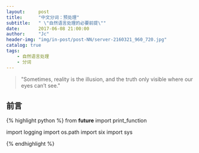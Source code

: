 ```yaml
---
layout:     post
title:      "中文分词：预处理"
subtitle:   " \"自然语言处理的必要前提\""
date:       2017-06-08 21:00:00
author:     "Jc"
header-img: "img/in-post/post-NN/server-2160321_960_720.jpg"
catalog: true
tags:
    - 自然语言处理
    - 分词
---
```


> "Sometimes, reality is the illusion, and the truth only visible where our eyes can’t see."

##  前言

{% highlight python %}
from __future__ import print_function
 
import logging
import os.path
import six
import sys

{% endhighlight %}
